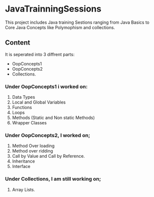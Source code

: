 # JavaTrainningSessions
This project includes Java training Sestions ranging from Java Basics to Core Java Concepts like Polymophism and collections.
## Content
It is seperated into 3 diffrent parts:
- OopConcepts1
- OopConcepts2
- Collections.

### Under OopConcepts1 i worked on:
1. Data Types
2. Local and Global Variables
3. Functions
4. Loops
5. Methods (Static and Non static Methods)
6. Wrapper Classes


### Under OopConcepts2, I worked on;
1. Method Over loading
2. Method over ridding
3. Call by Value and Call by Reference.
4. Inheritance
5. Interface

### Under Collections, I am still working on;
1. Array Lists.
